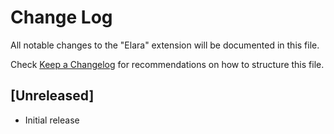 # Change Log

All notable changes to the "Elara" extension will be documented in this file.

Check [Keep a Changelog](http://keepachangelog.com/) for recommendations on how to structure this file.

## [Unreleased]

- Initial release